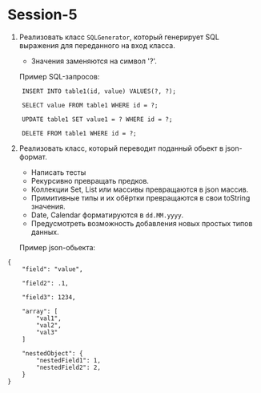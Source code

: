 # Session-5

1. Реализовать класс `SQLGenerator`, который генерирует SQL выражения для переданного на вход класса.
    * Значения заменяются на символ '?'.

    Пример SQL-запросов:

```
    INSERT INTO table1(id, value) VALUES(?, ?);

    SELECT value FROM table1 WHERE id = ?;

    UPDATE table1 SET value1 = ? WHERE id = ?;

    DELETE FROM table1 WHERE id = ?;

```

2. Реализовать класс, который переводит поданный обьект в json-формат.
    * Написать тесты
    * Рекурсивно превращать предков.
    * Коллекции Set, List или массивы превращаются в json массив.
    * Примитивные типы и их обёртки превращаются в свои toString значения.
    * Date, Calendar форматируются в `dd.MM.yyyy`.
    * Предусмотреть возможность добавления новых простых типов данных.

    Пример json-обьекта:

```
{
    "field": "value",

    "field2": .1,

    "field3": 1234,

    "array": [
        "val1",
        "val2",
        "val3"
    ]

    "nestedObject": {
        "nestedField1": 1,
        "nestedField2": 2,
    }
}
```
